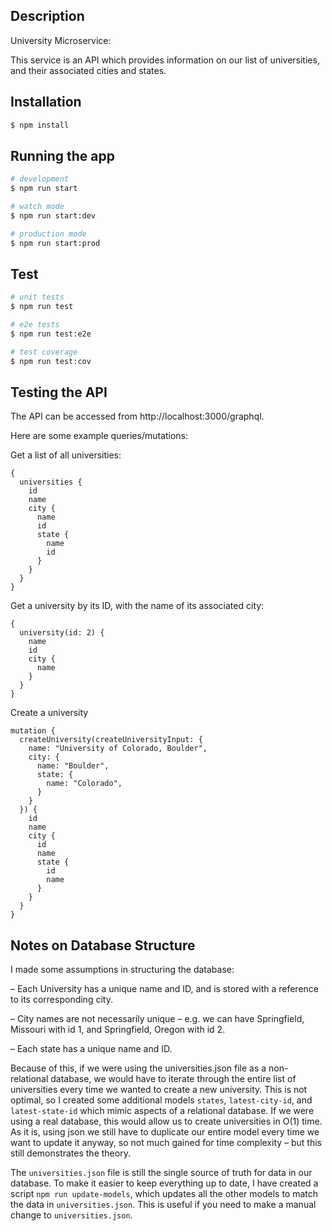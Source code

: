 ## Description

University Microservice: 

This service is an API which provides information on our list of universities, and their associated cities and states. 

## Installation

```bash
$ npm install
```

## Running the app

```bash
# development
$ npm run start

# watch mode
$ npm run start:dev

# production mode
$ npm run start:prod
```

## Test

```bash
# unit tests
$ npm run test

# e2e tests
$ npm run test:e2e

# test coverage
$ npm run test:cov
```

## Testing the API

The API can be accessed from http://localhost:3000/graphql.

Here are some example queries/mutations:


Get a list of all universities:
```
{
  universities {
    id
    name
    city {
      name
      id
      state {
        name
        id
      }
    }
  }
}
```



Get a university by its ID, with the name of its associated city:
```
{
  university(id: 2) {
    name
    id
    city {
      name
    }
  }
}
```

Create a university
```
mutation {
  createUniversity(createUniversityInput: {
    name: "University of Colorado, Boulder",
    city: {
      name: "Boulder",
      state: {
        name: "Colorado",
      }
    }
  }) {
    id
    name
    city {
      id
      name
      state {
        id
        name
      }
    }
  }
}
```

## Notes on Database Structure

I made some assumptions in structuring the database: 

– Each University has a unique name and ID, and is stored with a reference to its corresponding city.

– City names are not necessarily unique – e.g. we can have Springfield, Missouri with id 1, and Springfield, Oregon with id 2.

– Each state has a unique name and ID.

Because of this, if we were using the universities.json file as a non-relational database, we would have to iterate through the entire list of universities every time we wanted to create a new university. This is not optimal, so I created some additional models `states`, `latest-city-id`, and `latest-state-id` which mimic aspects of a relational database. If we were using a real database, this would allow us to create universities in O(1) time. As it is, using json we still have to duplicate our entire model every time we want to update it anyway, so not much gained for time complexity – but this still demonstrates the theory.

The `universities.json` file is still the single source of truth for data in our database. To make it easier to keep everything up to date, I have created a script `npm run update-models`, which updates all the other models to match the data in `universities.json`. This is useful if you need to make a manual change to `universities.json`.